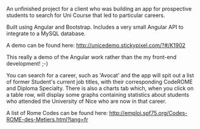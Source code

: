 An unfinished project for a client who was building an app for prospective students to search for Uni Course that led to particular careers.

Built using Angular and Bootstrap. Includes a very small Angular API to integrate to a MySQL database.

A demo can be found here: http://unicedemo.stickypixel.com/?#/K1902

This really a demo of the Angular work rather than the my front-end development! ;-)

You can search for a career, such as 'Avocat' and the app will spit out a list of former Student's current job titles, with their corresponding CodeROME and Diploma Specialty. There is also a charts tab which, when you click on a table row, will display some graphs containing statistics about students who attended the University of Nice who are now in that career.

A list of Rome Codes can be found here: http://emploi.spf75.org/Codes-ROME-des-Metiers.html?lang=fr
